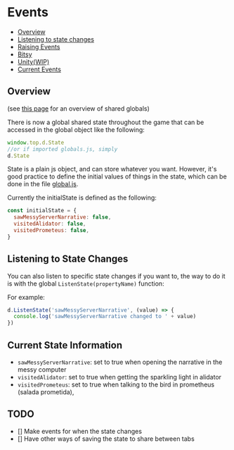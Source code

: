 Events
======

- [Overview](#overview)
- [Listening to state changes](#listening-to-events)
- [Raising Events](#raising-events)
- [Bitsy](#bitsy)
- [Unity(WIP)](#unity)
- [Current Events](#current-state-information)

Overview
--------

(see [this page](/docs/Sharing.md) for an overview of shared globals)

There is now a global shared state throughout the game that can be accessed in the global object like the following:

```js
window.top.d.State
//or if imported globals.js, simply
d.State
```

State is a plain js object, and can store whatever you want. However, it's good practice to define the initial values of things in the state, which can be done in the file [global.js](../global.js).

Currently the initialState is defined as the following:
```js
const initialState = {
  sawMessyServerNarrative: false,
  visitedAlidator: false,
  visitedPrometeus: false,
}
```

Listening to State Changes
--------------------------

You can also listen to specific state changes if you want to, the way to do it is with the global `ListenState(propertyName)` function:

For example:

```js
d.ListenState('sawMessyServerNarrative', (value) => {
  console.log('sawMessyServerNarrative changed to ' + value)
})
```

Current State Information
-------------------------

  - `sawMessyServerNarrative`: set to true when opening the narrative in the messy computer
  - `visitedAlidator`: set to true when getting the sparkling light in alidator
  - `visitedPrometeus`: set to true when talking to the bird in prometheus (salada prometida),

TODO
----

 - [] Make events for when the state changes
 - [] Have other ways of saving the state to share between tabs